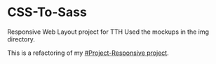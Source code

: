 # CSS-To-Sass
Responsive Web Layout project for TTH
Used the mockups in the img directory.

This is a refactoring of my <a href="https://github.com/reifnotreef/Project-Responsive">#Project-Responsive project</a>.
